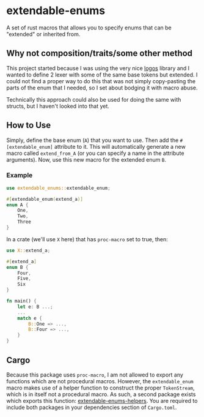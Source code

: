 # extendable-enums
A set of rust macros that allows you to specify enums that can be "extended" or inherited from. 

## Why not composition/traits/some other method
This project started because I was using the very nice [logos](https://github.com/maciejhirsz/logos) library and I wanted to define 2 lexer with some of the same base tokens
but extended. I could not find a proper way to do this that was not simply copy-pasting the parts of the enum that I needed, so I set about bodging it with macro abuse.

Technically this approach could also be used for doing the same with structs, but I haven't looked into that yet.

## How to Use
Simply, define the base enum (`A`) that you want to use. Then add the `#[extendable_enum]` attribute to it. This will automatically generate a new macro called `extend_from_A` (or you can specify a name in the attribute arguments). Now, use this new macro for the extended enum `B`.

### Example
```rust
use extendable_enums::extendable_enum;

#[extendable_enum(extend_a)]
enum A {
	One,
	Two,
	Three
}
```
In a crate (we'll use `X` here) that has `proc-macro` set to true, then:

```rust
use X::extend_a;

#[extend_a]
enum B {
	Four,
	Five,
	Six
}

fn main() {
	let e: B ...;
	...
	match e {
		B::One => ...,
		B::Four => ...,
	}
}
```

## Cargo
Because this package uses `proc-macro`, I am not allowed to export any functions which are not procedural macros. However, the `extendable_enum` macro makes use of a helper function to construct the proper `TokenStream`, which is in itself not a procedural macro. As such, a second package exists which exports this function: [extendable-enums-helpers](https://github.com/Rafaeltheraven/extendable-enums-helpers). You are required to include both packages in your dependencies section of `Cargo.toml`.